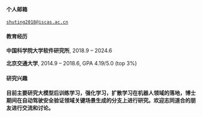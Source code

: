#### 个人邮箱  

<code>shuting2018@iscas.ac.cn</code> 

#### 教育经历 

**中国科学院大学软件研究所**, 2018.9 – 2024.6

**北京交通大学**,  2014.9 – 2018.6, GPA 4.19/5.0 (top 3%)

#### 研究兴趣  

**目前主要研究大模型后训练学习，强化学习，扩散学习在机器人领域的落地，博士期间在自动驾驶安全验证领域关键场景生成的分支上进行研究。欢迎志同道合的朋友进行交流和讨论。**
